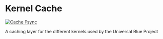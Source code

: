 # Kernel Cache

[![Cache Fsync](https://github.com/ublue-os/fsync/actions/workflows/reusable-build.yml/badge.svg)](https://github.com/ublue-os/fsync/actions/workflows/reusable-build.yml)

A caching layer for the different kernels used by the Universal Blue Project
